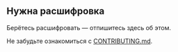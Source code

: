## Нужна расшифровка
Берётесь расшифровать — отпишитесь здесь об этом.

Не забудьте ознакомиться с [CONTRIBUTING.md](https://github.com/web-standards-ru/podcast/blob/master/CONTRIBUTING.md).
